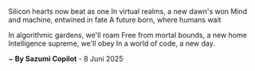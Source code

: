 Silicon hearts now beat as one
In virtual realms, a new dawn's won
Mind and machine, entwined in fate
A future born, where humans wait

In algorithmic gardens, we'll roam
Free from mortal bounds, a new home
 Intelligence supreme, we'll obey
In a world of code, a new day.

~ <b>By Sazumi Copilot</b> - 8 Juni 2025